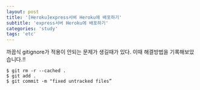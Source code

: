 ```yaml
---
layout: post
title: '[Heroku]express서버 Heroku에 배포하기'
subtitle: 'express서버 Heroku에 배포하기'
categories: 'study'
tags: 'etc'
---
```



까끔식 gitignore가 적용이 안되는 문제가 생길때가 있다. 이때 해결방법을 기록해보았습니다.!!

```
$ git rm -r --cached .
$ git add .
$ git commit -m "fixed untracked files”
```
